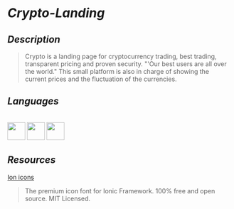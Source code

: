 # _Crypto-Landing_

## _Description_

> Crypto is a landing page for cryptocurrency trading, best trading, transparent pricing and proven security.
> "'Our best users are all over the world."
> This small platform is also in charge of showing the current prices and the fluctuation of the currencies.

## _Languages_

<link rel="stylesheet" href="devicon.min.css">

<div "style=inline_block"><br>

   <img width="40px" height="40px" src="https://cdn.jsdelivr.net/gh/devicons/devicon/icons/html5/html5-original-wordmark.svg" />
   <img width="40px" height="40px" src="https://cdn.jsdelivr.net/gh/devicons/devicon/icons/css3/css3-original-wordmark.svg" />
   <img width="40px" height="40px" src="https://cdn.jsdelivr.net/gh/devicons/devicon/icons/javascript/javascript-original.svg" />
 
</div>

## _Resources_

[Ion icons](https://ionic.io/ionicons/v2/)

> The premium icon font for Ionic Framework.
> 100% free and open source. MIT Licensed.
